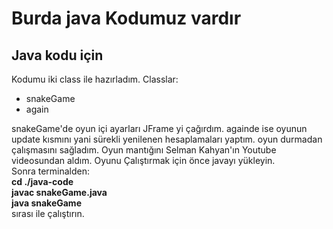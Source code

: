 <h1>Burda java Kodumuz vardır</h1>
<div>
	<h2>Java kodu için</h2>
	<p>Kodumu iki class ile hazırladım. Classlar: 
		<ul>	
			<li>snakeGame</li>
			<li>again</li>
		</ul>
	 	snakeGame'de oyun içi ayarları JFrame yi çağırdım.
		againde ise oyunun update kısmını yani sürekli yenilenen hesaplamaları yaptım. oyun durmadan çalışmasını sağladım.
		Oyun mantığını Selman Kahyan'ın  Youtube videosundan aldım.
		<span>
			Oyunu Çalıştırmak için önce  javayı yükleyin.<br>
			Sonra terminalden:<br>
			<b>cd ./java-code </b><br> 
			<b>javac snakeGame.java</b><br>
			<b>java snakeGame</b><br>
			sırası ile çalıştırın.
		</span>
	 </p>
</div>